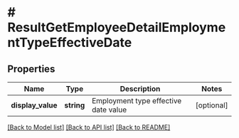 # # ResultGetEmployeeDetailEmploymentTypeEffectiveDate

## Properties

Name | Type | Description | Notes
------------ | ------------- | ------------- | -------------
**display_value** | **string** | Employment type effective date value | [optional]

[[Back to Model list]](../../README.md#models) [[Back to API list]](../../README.md#endpoints) [[Back to README]](../../README.md)
